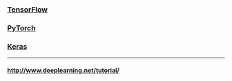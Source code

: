### [TensorFlow](tensorflow/readme.md)

### [PyTorch](pytorch/readme.md)

### [Keras](keras/readme.md)

------

#### http://www.deeplearning.net/tutorial/


